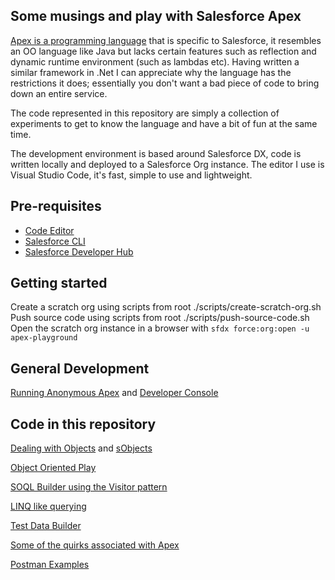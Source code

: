 Some musings and play with Salesforce Apex
-------------------------------------------

[Apex is a programming language] that is specific to Salesforce, it resembles an OO language like Java but lacks certain features such as reflection and dynamic runtime environment (such as lambdas etc). Having written a similar framework in .Net I can appreciate why the language has the restrictions it does; essentially you don't want a bad piece of code to bring down an entire service.

The code represented in this repository are simply a collection of experiments to get to know the language and have a bit of fun at the same time.

The development environment is based around Salesforce DX, code is written locally and deployed to a Salesforce Org instance. The editor I use is Visual Studio Code, it's fast, simple to use and lightweight.

## Pre-requisites
- [Code Editor](https://code.visualstudio.com/download)
- [Salesforce CLI](https://developer.salesforce.com/tools/sfdxcli)
- [Salesforce Developer Hub](https://developer.salesforce.com/promotions/orgs/dx-signup)

## Getting started
Create a scratch org using scripts from root ./scripts/create-scratch-org.sh
Push source code using scripts from root ./scripts/push-source-code.sh
Open the scratch org instance in a browser with `sfdx force:org:open -u apex-playground`

## General Development
[Running Anonymous Apex](force-app/main/default/classes/Developing/AnonymousApex.md) and [Developer Console](force-app/main/default/classes/Developing/DeveloperConsole.md)

## Code in this repository
[Dealing with Objects](force-app/main/default/classes/Objects/Readme.md) and [sObjects](force-app/main/default/classes/sObjects/Readme.md)

[Object Oriented Play](force-app/main/default/classes/OOP/Readme.md)

[SOQL Builder using the Visitor pattern](soql-builder/main/default/classes/YetAnotherBuilder/Readme.md)

[LINQ like querying](linq-like/main/default/classes/LocalQuery/Readme.md)

[Test Data Builder](force-app/main/default/classes/TestData/Readme.md)

[Some of the quirks associated with Apex](force-app/main/default/classes/Quirks/Readme.md)

[Postman Examples](postman/Readme.md)

[Apex is a programming language]: ApexLanguage.md

